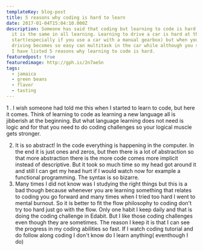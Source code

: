 ```yaml
---
templateKey: blog-post
title: 5 reasons why coding is hard to learn
date: 2017-01-04T15:04:10.000Z
description: Someone has said that coding but learning to code is hard. I think
  it is the same in all learning. Learning to drive a car is hard at the
  start(especially if you use a car with a manual gearbox) but when you learn it
  driving becomes so easy can multitask in the car while although you shouldn't.
  I have listed 5 reasons why learning to code is hard.
featuredpost: true
featuredimage: http://gph.is/2n7aeSn
tags:
  - jamaica
  - green beans
  - flavor
  - tasting
---
```

1 . I wish someone had told me this when I started to learn to code, but here it comes. Think of learning to code as learning a new language all is jibberish at the beginning. But what language learning does not need is logic and for that you need to do coding challenges so your logical muscle gets stronger.

2. It is so abstract! In the code everything is happening in the computer. In the end it is just ones and zeros, but then there is a lot of abstraction so that more abstraction there is the more code comes more implicit instead of descriptive. But it took so much time so my head got around it and still I can get my head hurt if I would watch now for example a functional programming. The syntax is so bizarre.
3.  Many times I did not know was I studying the right things but this is a bad though because whenever you are learning something that relates to coding you go forward and many times when I tried too hard I went to mental burnout. So it is better to fit the flow philosophy to coding don't try too hard just go with the flow. Only one habit I keep daily and that is doing the coding challenge in Edabit. But I like those coding challenges even though they are sometimes. The reason I keep it is that I can see the progress in my coding abilities so fast. If I watch coding tutorial and do follow along coding I don't know do I learn anything( eventhough I do)